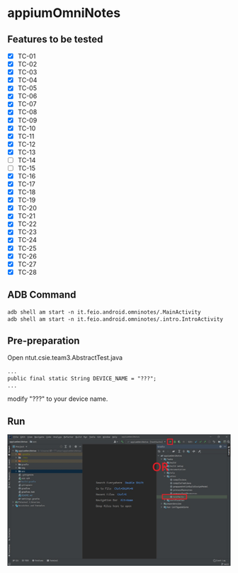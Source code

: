 # appiumOmniNotes

## Features to be tested
* [x] TC-01
* [x] TC-02
* [x] TC-03
* [x] TC-04
* [x] TC-05
* [x] TC-06
* [x] TC-07
* [x] TC-08
* [x] TC-09
* [x] TC-10
* [x] TC-11
* [x] TC-12
* [x] TC-13
* [ ] TC-14
* [ ] TC-15
* [x] TC-16
* [x] TC-17
* [x] TC-18
* [x] TC-19
* [x] TC-20
* [x] TC-21
* [x] TC-22
* [x] TC-23
* [x] TC-24
* [x] TC-25
* [x] TC-26
* [x] TC-27
* [x] TC-28

## ADB Command
```
adb shell am start -n it.feio.android.omninotes/.MainActivity
adb shell am start -n it.feio.android.omninotes/.intro.IntroActivity
```

## Pre-preparation
Open ntut.csie.team3.AbstractTest.java
```
...
public final static String DEVICE_NAME = "???";
...
```
modify "???" to your device name.

## Run
![Execute](img/Execute.jpg)
